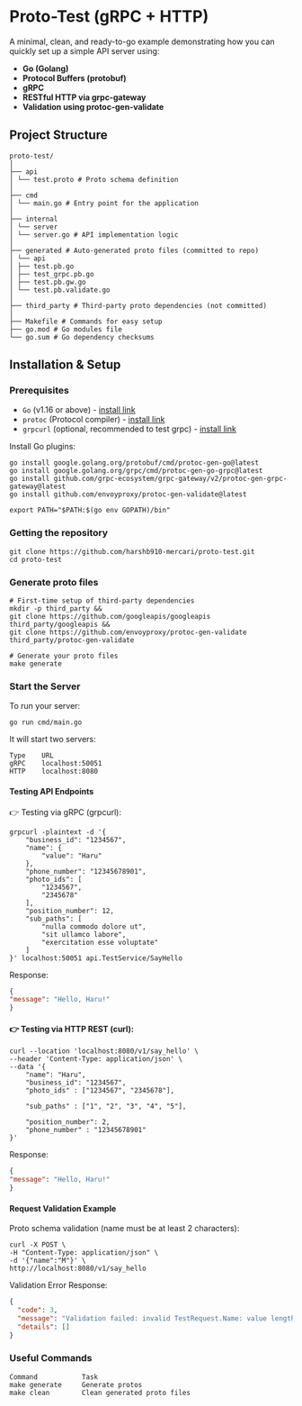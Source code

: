 
# Proto-Test (gRPC + HTTP)

A minimal, clean, and ready-to-go example demonstrating how you can quickly set up a simple API server using:
- **Go (Golang)**
- **Protocol Buffers (protobuf)**
- **gRPC**
- **RESTful HTTP via grpc-gateway**
- **Validation using protoc-gen-validate**

## Project Structure

```
proto-test/
│
├── api
│ └── test.proto # Proto schema definition
│
├── cmd
│ └── main.go # Entry point for the application
│
├── internal
│ └── server
│ └── server.go # API implementation logic
│
├── generated # Auto-generated proto files (committed to repo)
│ └── api
│ ├── test.pb.go
│ ├── test_grpc.pb.go
│ ├── test.pb.gw.go
│ └── test.pb.validate.go
│
├── third_party # Third-party proto dependencies (not committed)
│
├── Makefile # Commands for easy setup
├── go.mod # Go modules file
└── go.sum # Go dependency checksums
```


## Installation & Setup

### Prerequisites

- `Go` (v1.16 or above) - [install link](https://golang.org/dl/)
- `protoc` (Protocol compiler) - [install link](https://github.com/protocolbuffers/protobuf/releases)
- `grpcurl` (optional, recommended to test grpc) - [install link](https://github.com/fullstorydev/grpcurl)

Install Go plugins:
```
go install google.golang.org/protobuf/cmd/protoc-gen-go@latest
go install google.golang.org/grpc/cmd/protoc-gen-go-grpc@latest
go install github.com/grpc-ecosystem/grpc-gateway/v2/protoc-gen-grpc-gateway@latest
go install github.com/envoyproxy/protoc-gen-validate@latest

export PATH="$PATH:$(go env GOPATH)/bin"
```

### Getting the repository
```
git clone https://github.com/harshb910-mercari/proto-test.git
cd proto-test
```

### Generate proto files
```
# First-time setup of third-party dependencies
mkdir -p third_party && 
git clone https://github.com/googleapis/googleapis third_party/googleapis && 
git clone https://github.com/envoyproxy/protoc-gen-validate third_party/protoc-gen-validate

# Generate your proto files
make generate
```

### Start the Server
To run your server:
```
go run cmd/main.go
```
It will start two servers:
```
Type	URL
gRPC	localhost:50051
HTTP	localhost:8080
```
#### Testing API Endpoints
👉 Testing via gRPC (grpcurl):
```
grpcurl -plaintext -d '{
    "business_id": "1234567",
    "name": {
        "value": "Haru"
    },
    "phone_number": "12345678901",
    "photo_ids": [
        "1234567",
        "2345678"
    ],
    "position_number": 12,
    "sub_paths": [
        "nulla commodo dolore ut",
        "sit ullamco labore",
        "exercitation esse voluptate"
    ]
}' localhost:50051 api.TestService/SayHello
```
Response:
```json
{
"message": "Hello, Haru!"
}
```

#### 👉 Testing via HTTP REST (curl):

```
curl --location 'localhost:8080/v1/say_hello' \
--header 'Content-Type: application/json' \
--data '{
    "name": "Haru",
    "business_id": "1234567",
    "photo_ids" : ["1234567", "2345678"],
    
    "sub_paths" : ["1", "2", "3", "4", "5"],
    
    "position_number": 2,
    "phone_number" : "12345678901"
}'
```

Response:
```json
{
"message": "Hello, Haru!"
}
```

#### Request Validation Example
Proto schema validation (name must be at least 2 characters):

```
curl -X POST \
-H "Content-Type: application/json" \
-d '{"name":"M"}' \
http://localhost:8080/v1/say_hello
```
Validation Error Response:

```json
{
  "code": 3,
  "message": "Validation failed: invalid TestRequest.Name: value length must be between 3 and 150 runes, inclusive",
  "details": []
}
```

### Useful Commands
```
Command           Task
make generate     Generate protos
make clean        Clean generated proto files
```
